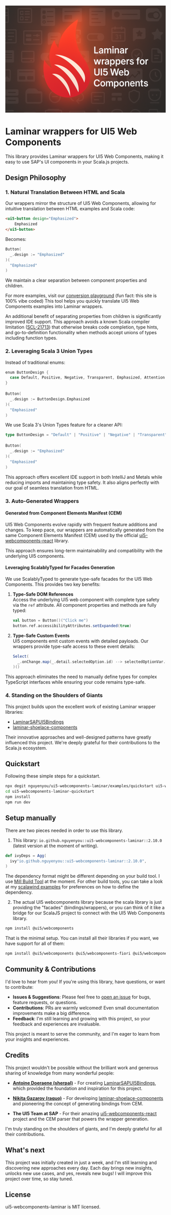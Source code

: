 <p align="center">
  <img src="https://raw.githubusercontent.com/nguyenyou/ui5-webcomponents-laminar/main/.github/assets/banner.png" alt="Laminar wrappers for UI5 Web Components">
</p>

# Laminar wrappers for UI5 Web Components

This library provides Laminar wrappers for UI5 Web Components, making it easy to use SAP's UI components in your Scala.js projects.

## Design Philosophy

### 1. Natural Translation Between HTML and Scala

Our wrappers mirror the structure of UI5 Web Components, allowing for intuitive translation between HTML examples and Scala code:

```html
<ui5-button design="Emphasized">
    Emphasized
</ui5-button>
```

Becomes:

```scala
Button(
  _.design := "Emphasized"
)(
  "Emphasized"
)
```

We maintain a clear separation between component properties and children.

For more examples, visit our [conversion playground](https://ui5webcomponents-to-laminar.vercel.app/) (fun fact: this site is 100% vibe coded) This tool helps you quickly translate UI5 Web Components examples into Laminar wrappers.

An additional benefit of separating properties from children is significantly improved IDE support. This approach avoids a known Scala compiler limitation ([SCL-21713](https://youtrack.jetbrains.com/issue/SCL-21713/Method-accepting-a-union-of-types-that-includes-a-Function-type-problems-with-go-to-definition-type-hints-and-autocomplete-Scala)) that otherwise breaks code completion, type hints, and go-to-definition functionality when methods accept unions of types including function types.

### 2. Leveraging Scala 3 Union Types

Instead of traditional enums:

```scala
enum ButtonDesign {
  case Default, Positive, Negative, Transparent, Emphasized, Attention
}

Button(
  _.design := ButtonDesign.Emphasized
)(
  "Emphasized"
)
```

We use Scala 3's Union Types feature for a cleaner API:

```scala
type ButtonDesign = "Default" | "Positive" | "Negative" | "Transparent" | "Emphasized" | "Attention"

Button(
  _.design := "Emphasized"
)(
  "Emphasized"
)
```

This approach offers excellent IDE support in both IntelliJ and Metals while reducing imports and maintaining type safety. It also aligns perfectly with our goal of seamless translation from HTML.

### 3. Auto-Generated Wrappers

#### Generated from Component Elements Manifest (CEM)

UI5 Web Components evolve rapidly with frequent feature additions and changes. To keep pace, our wrappers are automatically generated from the same Component Elements Manifest (CEM) used by the official [ui5-webcomponents-react](https://github.com/SAP/ui5-webcomponents-react) library.

This approach ensures long-term maintainability and compatibility with the underlying UI5 components.

#### Leveraging ScalablyTyped for Facades Generation

We use ScalablyTyped to generate type-safe facades for the UI5 Web Components. This provides two key benefits:

1. **Type-Safe DOM References**  
   Access the underlying UI5 web component with complete type safety via the `ref` attribute. All component properties and methods are fully typed:

   ```scala
   val button = Button()("Click me")
   button.ref.accessibilityAttributes.setExpanded(true)
   ```

2. **Type-Safe Custom Events**  
   UI5 components emit custom events with detailed payloads. Our wrappers provide type-safe access to these event details:

   ```scala
   Select(
     _.onChange.map(_.detail.selectedOption.id) --> selectedOptionVar.writer
   )()
   ```

This approach eliminates the need to manually define types for complex TypeScript interfaces while ensuring your code remains type-safe.

### 4. Standing on the Shoulders of Giants

This project builds upon the excellent work of existing Laminar wrapper libraries:

- [LaminarSAPUI5Bindings](https://github.com/sherpal/LaminarSAPUI5Bindings)
- [laminar-shoelace-components](https://github.com/raquo/laminar-shoelace-components)

Their innovative approaches and well-designed patterns have greatly influenced this project. We're deeply grateful for their contributions to the Scala.js ecosystem.

## Quickstart

Following these simple steps for a quickstart.

```sh
npx degit nguyenyou/ui5-webcomponents-laminar/examples/quickstart ui5-webcomponents-laminar-quickstart
cd ui5-webcomponents-laminar-quickstart
npm install
npm run dev
```

## Setup manually

There are two pieces needed in order to use this library.

1. This library: `io.github.nguyenyou::ui5-webcomponents-laminar::2.10.0` (latest version at the moment of writing).

```scala
def ivyDeps = Agg(
  ivy"io.github.nguyenyou::ui5-webcomponents-laminar::2.10.0",
)
```

The dependency format might be different depending on your build tool. I use [Mill Build Tool](https://github.com/com-lihaoyi/mill) at the moment. For other build tools, you can take a look at my [scalawind examples](https://github.com/nguyenyou/scalawind/tree/main/examples) for preferences on how to define the dependency.

2. The actual UI5 webcomponents library because the scala library is just providing the "facades" (bindings/wrappers), or you can think of it like a bridge for our ScalaJS project to connect with the UI5 Web Components library.

```sh
npm install @ui5/webcomponents
```

That is the minimal setup. You can install all their libraries if you want, we have support for all of them:

```sh
npm install @ui5/webcomponents @ui5/webcomponents-fiori @ui5/webcomponents-ai @ui5/webcomponents-compat
```

## Community & Contributions

I'd love to hear from you! If you're using this library, have questions, or want to contribute:

- **Issues & Suggestions**: Please feel free to [open an issue](https://github.com/nguyenyou/ui5-webcomponents-laminar/issues) for bugs, feature requests, or questions.
- **Contributions**: PRs are warmly welcomed! Even small documentation improvements make a big difference.
- **Feedback**: I'm still learning and growing with this project, so your feedback and experiences are invaluable.

This project is meant to serve the community, and I'm eager to learn from your insights and experiences.

## Credits

This project wouldn't be possible without the brilliant work and generous sharing of knowledge from many wonderful people:

- **[Antoine Doeraene (sherpal)](https://github.com/sherpal)** - For creating [LaminarSAPUI5Bindings](https://github.com/sherpal/LaminarSAPUI5Bindings), which provided the foundation and inspiration for this project.

- **[Nikita Gazarov (raquo)](https://github.com/raquo)** - For developing [laminar-shoelace-components](https://github.com/raquo/laminar-shoelace-components) and pioneering the concept of generating bindings from CEM.

- **The UI5 Team at SAP** - For their amazing [ui5-webcomponents-react](https://github.com/SAP/ui5-webcomponents-react) project and the CEM parser that powers the wrapper generation.

I'm truly standing on the shoulders of giants, and I'm deeply grateful for all their contributions.

## What's next

This project was initially created in just a week, and I'm still learning and discovering new approaches every day. Each day brings new insights, unlocks new use cases, and yes, reveals new bugs! I will improve this project over time, so stay tuned.

## License

ui5-webcomponents-laminar is MIT licensed.

